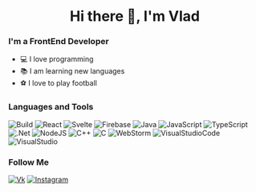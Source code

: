 <h1 align="center"> Hi there 👋, I'm Vlad </h1>

### I'm a FrontEnd Developer
- 💻 I love programming
- 📚 I am learning new languages
- ⚽ I love to play football

### Languages and Tools
![Build](https://img.shields.io/badge/Build-Passing-brightgreen.svg)
![React](https://img.shields.io/badge/-React-090909?style=for-the-badge&logo=React&logoColor=47C5FB)
![Svelte](https://img.shields.io/badge/-Svelte-090909?style=for-the-badge&logo=Svelte&logoColor=47C5FB)
![Firebase](https://img.shields.io/badge/-Firebase-090909?style=for-the-badge&logo=Firebase&logoColor=47C5FB)
![Java](https://img.shields.io/badge/-Java-090909?style=for-the-badge&logo=Java&logoColor=47C5FB)
![JavaScript](https://img.shields.io/badge/-JavaScript-090909?style=for-the-badge&logo=JavaScript&logoColor=47C5FB)
![TypeScript](https://img.shields.io/badge/-TypeScript-090909?style=for-the-badge&logo=TypeScript&logoColor=47C5FB)
![.Net](https://img.shields.io/badge/-.Net-090909?style=for-the-badge&logo=.Net&logoColor=47C5FB)
![NodeJS](https://img.shields.io/badge/-NodeJS-090909?style=for-the-badge&logo=NodeJS&logoColor=47C5FB)
![C++](https://img.shields.io/badge/-C++-090909?style=for-the-badge&logo=C%2b%2b&logoColor=47C5FB)
![C](https://img.shields.io/badge/-C-090909?style=for-the-badge&logo=C&logoColor=47C5FB)
![WebStorm](https://img.shields.io/badge/-WebStorm-090909?style=for-the-badge&logo=WebStorm&logoColor=47C5FB)
![VisualStudioCode](https://img.shields.io/badge/-VisualStudioCode-090909?style=for-the-badge&logo=VisualStudioCode&logoColor=47C5FB)
![VisualStudio](https://img.shields.io/badge/-VisualStudio-090909?style=for-the-badge&logo=VisualStudio&logoColor=47C5FB)

### Follow Me
[![Vk](https://img.shields.io/badge/-Vkontakte-090909?style=for-the-badge&logo=Vk&logoColor=47C5FB)](https://vk.com/nolivee)
[![Instagram](https://img.shields.io/badge/-Instagram-090909?style=for-the-badge&logo=Instagram&logoColor=47C5FB)](https://www.instagram.com/vladustitov)


